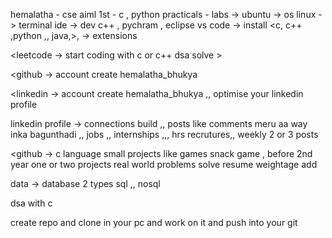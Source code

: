 hemalatha - cse aiml 
1st - c , python 
practicals - labs -> ubuntu -> os linux -> terminal
ide -> dev c++ , pychram , eclipse
vs code -> install  <c, c++ ,python ,, java,>, -> extensions

<leetcode -> start coding with c or c++ dsa solve >

<github -> account create hemalatha_bhukya

<linkedin -> account create hemalatha_bhukya ,, optimise your linkedin profile

linkedin profile -> connections build ,, posts like comments meru aa way inka bagunthadi ,, jobs ,, internships ,,, hrs recrutures,, 
weekly 2 or 3 posts

<github -> c language small projects like games snack game ,
 before 2nd year  one or two projects real world problems solve resume weightage add 

data -> database 2 types sql ,, nosql 

dsa with c 

<github acc create >
create repo and clone in your pc and work on it and push into your git 